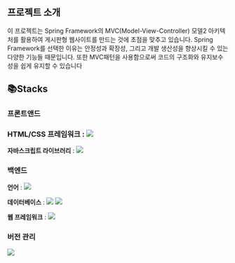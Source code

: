 ## **프로젝트 소개**


이 프로젝트는 Spring Framework의 MVC(Model-View-Controller) 모델2 아키텍처를 활용하여 게시판형 웹사이트를 만드는 것에 초점을 맞추고 있습니다. Spring Framework를 선택한 이유는 안정성과 확장성, 그리고 개발 생산성을 향상시킬 수 있는 다양한 기능들 때문입니다. 또한 MVC패턴을 사용함으로써 코드의 구조화와 유지보수성을 쉽게 유지할 수 있습니다



## **📚Stacks**  
 ### **프론트앤드**
 ### **HTML/CSS 프레임워크** : <img src="https://img.shields.io/badge/bootstrap-7952B3?style=for-the-badge&logo=bootstrap&logoColor=white">

  
  **자바스크립트 라이브러리** : <img src="https://img.shields.io/badge/jquery-0769AD?style=for-the-badge&logo=jquery&logoColor=white" style=flat-square>
 ### **백엔드**
  **언어** : <img src="https://img.shields.io/badge/java-007396?style=for-the-badge&logo=java&logoColor=white">  

  
  **데이터베이스** : <img src="https://img.shields.io/badge/oracle-F80000?style=for-the-badge&logo=oracle&logoColor=white"> <img src="https://img.shields.io/badge/mysql-4479A1?style=for-the-badge&logo=mysql&logoColor=white">

  
  **웹 프레임워크** : <img src="https://img.shields.io/badge/spring-6DB33F?style=for-the-badge&logo=spring&logoColor=white">
 ### **버전 관리**
  <img src="https://img.shields.io/badge/github-181717?style=for-the-badge&logo=github&logoColor=white">






